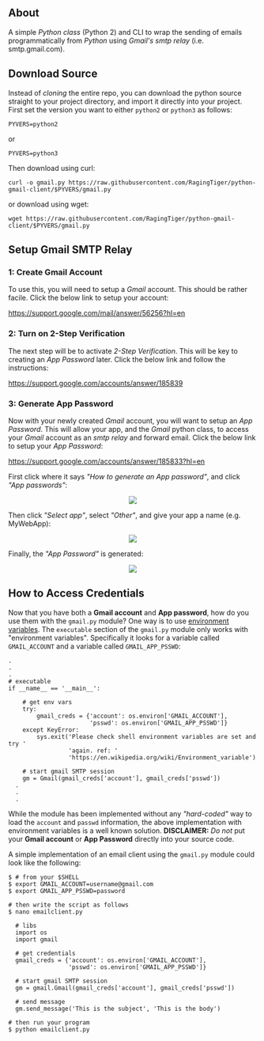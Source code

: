 ## About
A simple *Python class* (Python 2) and CLI to wrap the sending of emails
programmatically from *Python* using *Gmail's smtp relay* (i.e. smtp.gmail.com).

## Download Source
Instead of *cloning* the entire repo, you can download the python source
straight to your project directory, and import it directly into your project.
First set the version you want to either `python2` or `python3` as follows:
```
PYVERS=python2
```
or
```
PYVERS=python3
```
Then download using curl:
```
curl -o gmail.py https://raw.githubusercontent.com/RagingTiger/python-gmail-client/$PYVERS/gmail.py
```
or download using wget:
```
wget https://raw.githubusercontent.com/RagingTiger/python-gmail-client/$PYVERS/gmail.py
```

## Setup Gmail SMTP Relay
### 1: Create Gmail Account
To use this, you will need to setup a *Gmail* account. This should be rather facile. Click the below link to setup your account:

https://support.google.com/mail/answer/56256?hl=en

### 2: Turn on 2-Step Verification
The next step will be to activate *2-Step Verification*. This will be key to
creating an *App Password* later. Click the below link and follow the   
instructions:

https://support.google.com/accounts/answer/185839


### 3: Generate App Password
Now with your newly created *Gmail* account, you will want to setup an *App
Password*. This will allow your app, and the *Gmail* python class, to access
your *Gmail* account as an *smtp relay* and forward email. Click the below
link to setup your *App Password*:

https://support.google.com/accounts/answer/185833?hl=en

First click where it says *"How to generate an App password"*, and click *"App
passwords"*:

<p align="center">
  <img src="https://raw.githubusercontent.com/RagingTiger/python-gmail-client/master/assets/images/app_psswd1.png"/>
</p>

Then click *"Select app"*, select *"Other"*, and give your app a name (e.g.
MyWebApp):

<p align="center">
  <img
  src="https://raw.githubusercontent.com/RagingTiger/python-gmail-client/master/assets/images/app_psswd2.png"/>
</p>

Finally, the *"App Password"* is generated:

<p align="center">
  <img
  src="https://raw.githubusercontent.com/RagingTiger/python-gmail-client/master/assets/images/app_psswd3.png"/>
</p>

## How to Access Credentials
Now that you have both a **Gmail account** and **App password**, how do you use them with the `gmail.py` module? One way is to use [environment variables](https://en.wikipedia.org/wiki/Environment_variable). The `executable` section of the `gmail.py` module only works with "environment variables". Specifically it looks for a variable called `GMAIL_ACCOUNT` and a variable called `GMAIL_APP_PSSWD`:
```
.
.
.
# executable
if __name__ == '__main__':

    # get env vars
    try:
        gmail_creds = {'account': os.environ['GMAIL_ACCOUNT'],
                       'psswd': os.environ['GMAIL_APP_PSSWD']}
    except KeyError:
        sys.exit('Please check shell environment variables are set and try '
                 'again. ref: '
                 'https://en.wikipedia.org/wiki/Environment_variable')

    # start gmail SMTP session
    gm = Gmail(gmail_creds['account'], gmail_creds['psswd'])
  .
  .
  .
```
While the module has been implemented without any *"hard-coded"* way to load the `account` and `passwd` information, the above implementation with environment variables is a well known solution. **DISCLAIMER:** *Do not* put your **Gmail account** or **App Password** directly into your source code.

A simple implementation of an email client using the `gmail.py` module could
look like the following:
```
$ # from your $SHELL
$ export GMAIL_ACCOUNT=username@gmail.com
$ export GMAIL_APP_PSSWD=password

# then write the script as follows
$ nano emailclient.py

  # libs
  import os
  import gmail

  # get credentials
  gmail_creds = {'account': os.environ['GMAIL_ACCOUNT'],
                 'psswd': os.environ['GMAIL_APP_PSSWD']}

  # start gmail SMTP session
  gm = gmail.Gmail(gmail_creds['account'], gmail_creds['psswd'])

  # send message
  gm.send_message('This is the subject', 'This is the body')

# then run your program
$ python emailclient.py
```
